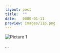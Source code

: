```yaml
---
layout: post
title:  ""
date:   0000-01-11
preview: images/11p.png
---
```


![Picture 1]({{site.baseurl}}/images/11.png?auto=yes)

...